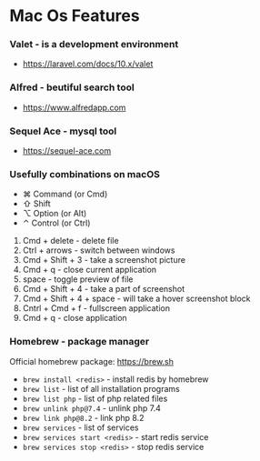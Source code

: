 # Mac Os Features

### Valet - is a development environment

* https://laravel.com/docs/10.x/valet

### Alfred - beutiful search tool

* https://www.alfredapp.com

### Sequel Ace - mysql tool

* https://sequel-ace.com

### Usefully combinations on macOS

* ⌘ Command (or Cmd)
* ⇧ Shift
* ⌥ Option (or Alt)
* ⌃ Control (or Ctrl)

1) Cmd + delete - delete file
2) Ctrl + arrows - switch between windows
3) Cmd + Shift + 3 - take a screenshot picture
4) Cmd + q - close current application
5) space - toggle preview of file
6) Cmd + Shift + 4 - take a part of screenshot
7) Cmd + Shift + 4 + space - will take a hover screenshot block
8) Cntrl + Cmd + f - fullscreen application
9) Cmd + q - close application

### Homebrew - package manager

Official homebrew package: https://brew.sh

* `brew install <redis>` - install redis by homebrew
* `brew list` - list of all installation programs
* `brew list php` - list of php related files
* `brew unlink php@7.4` - unlink php 7.4
* `brew link php@8.2` - link php 8.2
* `brew services` - list of services
* `brew services start <redis>` - start redis service
* `brew services stop <redis>` - stop redis service
